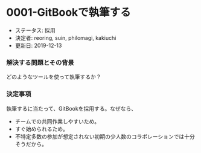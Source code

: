 # 0001-GitBookで執筆する

- ステータス: 採用
- 決定者: reoring, suin, philomagi, kakiuchi
- 更新日: 2019-12-13

### 解決する問題とその背景

どのようなツールを使って執筆するか？

### 決定事項

執筆するに当たって、GitBookを採用する。なぜなら、

- チームでの共同作業しやすいため。
- すぐ始められるため。
- 不特定多数の参加が想定されない初期の少人数のコラボレーションでは十分そうだから。
